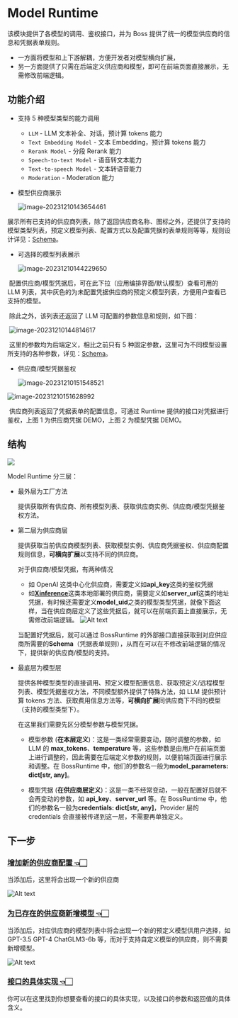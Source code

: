 # Model Runtime

该模块提供了各模型的调用、鉴权接口，并为 Boss 提供了统一的模型供应商的信息和凭据表单规则。

- 一方面将模型和上下游解耦，方便开发者对模型横向扩展，
- 另一方面提供了只需在后端定义供应商和模型，即可在前端页面直接展示，无需修改前端逻辑。

## 功能介绍

- 支持 5 种模型类型的能力调用

  - `LLM` - LLM 文本补全、对话，预计算 tokens 能力
  - `Text Embedding Model` - 文本 Embedding，预计算 tokens 能力
  - `Rerank Model` - 分段 Rerank 能力
  - `Speech-to-text Model` - 语音转文本能力
  - `Text-to-speech Model` - 文本转语音能力
  - `Moderation` - Moderation 能力

- 模型供应商展示

  ![image-20231210143654461](./docs/zh_Hans/images/index/image-20231210143654461.png)

​	展示所有已支持的供应商列表，除了返回供应商名称、图标之外，还提供了支持的模型类型列表，预定义模型列表、配置方式以及配置凭据的表单规则等等，规则设计详见：[Schema](./docs/zh_Hans/schema.md)。

- 可选择的模型列表展示

  ![image-20231210144229650](./docs/zh_Hans/images/index/image-20231210144229650.png)

​	配置供应商/模型凭据后，可在此下拉（应用编排界面/默认模型）查看可用的 LLM 列表，其中灰色的为未配置凭据供应商的预定义模型列表，方便用户查看已支持的模型。

​	除此之外，该列表还返回了 LLM 可配置的参数信息和规则，如下图：

​	![image-20231210144814617](./docs/zh_Hans/images/index/image-20231210144814617.png)	

​	这里的参数均为后端定义，相比之前只有 5 种固定参数，这里可为不同模型设置所支持的各种参数，详见：[Schema](./docs/zh_Hans/schema.md#ParameterRule)。

- 供应商/模型凭据鉴权

  ![image-20231210151548521](./docs/zh_Hans/images/index/image-20231210151548521.png)

![image-20231210151628992](./docs/zh_Hans/images/index/image-20231210151628992.png)

​	供应商列表返回了凭据表单的配置信息，可通过 Runtime 提供的接口对凭据进行鉴权，上图 1 为供应商凭据 DEMO，上图 2 为模型凭据 DEMO。

## 结构

![](./docs/zh_Hans/images/index/image-20231210165243632.png)

Model Runtime 分三层：

- 最外层为工厂方法

  提供获取所有供应商、所有模型列表、获取供应商实例、供应商/模型凭据鉴权方法。

- 第二层为供应商层

  提供获取当前供应商模型列表、获取模型实例、供应商凭据鉴权、供应商配置规则信息，**可横向扩展**以支持不同的供应商。

  对于供应商/模型凭据，有两种情况
  - 如 OpenAI 这类中心化供应商，需要定义如**api_key**这类的鉴权凭据
  - 如[**Xinference**](https://github.com/xorbitsai/inference)这类本地部署的供应商，需要定义如**server_url**这类的地址凭据，有时候还需要定义**model_uid**之类的模型类型凭据，就像下面这样，当在供应商层定义了这些凭据后，就可以在前端页面上直接展示，无需修改前端逻辑。
  ![Alt text](docs/zh_Hans/images/index/image.png)

  当配置好凭据后，就可以通过 BossRuntime 的外部接口直接获取到对应供应商所需要的**Schema**（凭据表单规则），从而在可以在不修改前端逻辑的情况下，提供新的供应商/模型的支持。

- 最底层为模型层

  提供各种模型类型的直接调用、预定义模型配置信息、获取预定义/远程模型列表、模型凭据鉴权方法，不同模型额外提供了特殊方法，如 LLM 提供预计算 tokens 方法、获取费用信息方法等，**可横向扩展**同供应商下不同的模型（支持的模型类型下）。

  在这里我们需要先区分模型参数与模型凭据。

  - 模型参数 (**在本层定义**)：这是一类经常需要变动，随时调整的参数，如 LLM 的 **max_tokens**、**temperature** 等，这些参数是由用户在前端页面上进行调整的，因此需要在后端定义参数的规则，以便前端页面进行展示和调整。在 BossRuntime 中，他们的参数名一般为**model_parameters: dict[str, any]**。

  - 模型凭据 (**在供应商层定义**)：这是一类不经常变动，一般在配置好后就不会再变动的参数，如 **api_key**、**server_url** 等。在 BossRuntime 中，他们的参数名一般为**credentials: dict[str, any]**，Provider 层的 credentials 会直接被传递到这一层，不需要再单独定义。

## 下一步

### [增加新的供应商配置 👈🏻](./docs/zh_Hans/provider_scale_out.md)
当添加后，这里将会出现一个新的供应商

![Alt text](docs/zh_Hans/images/index/image-1.png)

### [为已存在的供应商新增模型 👈🏻](./docs/zh_Hans/provider_scale_out.md#增加模型)
当添加后，对应供应商的模型列表中将会出现一个新的预定义模型供用户选择，如 GPT-3.5 GPT-4 ChatGLM3-6b 等，而对于支持自定义模型的供应商，则不需要新增模型。

![Alt text](docs/zh_Hans/images/index/image-2.png)

### [接口的具体实现 👈🏻](./docs/zh_Hans/interfaces.md)
你可以在这里找到你想要查看的接口的具体实现，以及接口的参数和返回值的具体含义。

